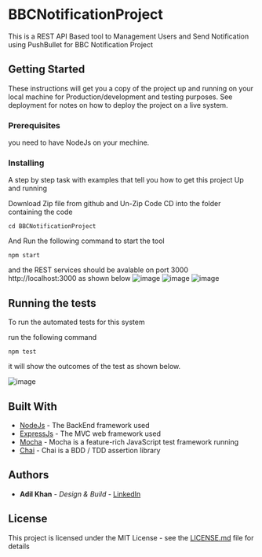 # BBCNotificationProject

This is a REST API Based tool to Management Users and Send Notification using PushBullet for BBC Notification Project

## Getting Started

These instructions will get you a copy of the project up and running on your local machine for Production/development and testing purposes. See deployment for notes on how to deploy the project on a live system.

### Prerequisites

you need to have NodeJs on your mechine.


### Installing

A step by step task with examples that tell you how to get this project Up and running

Download Zip file from github and Un-Zip Code 
CD into the folder containing the code
```
cd BBCNotificationProject
```

And Run the following command to start the tool

```
npm start
```

and the REST services should be avalable on port 3000 http://localhost:3000 as shown below 
![image](https://user-images.githubusercontent.com/13693247/40586710-e906dc5c-61bd-11e8-9247-266e687c5d97.png)
![image](https://user-images.githubusercontent.com/13693247/40586811-382decc0-61bf-11e8-876e-8d2e92cc0af6.png)
![image](https://user-images.githubusercontent.com/13693247/40586854-b978964a-61bf-11e8-81fa-d45846962e52.png)


## Running the tests

To run the automated tests for this system

run the following command

```
npm test
```
it will show the outcomes of the test as shown below.

![image](https://user-images.githubusercontent.com/13693247/40586791-f21d78ea-61be-11e8-97b7-67da8e26e839.png)


## Built With

* [NodeJs](https://nodejs.org/en/) - The BackEnd framework used
* [ExpressJs](https://nodejs.org/en/) - The MVC web framework used
* [Mocha](https://mochajs.org/) - Mocha is a feature-rich JavaScript test framework running 
* [Chai](http://www.chaijs.com/) - Chai is a BDD / TDD assertion library

## Authors

* **Adil Khan** - *Design & Build* - [LinkedIn](https://uk.linkedin.com/in/adil-khan-466155b7)

## License

This project is licensed under the MIT License - see the [LICENSE.md](LICENSE.md) file for details

